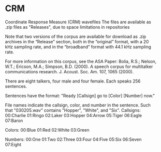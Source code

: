 # CRM
Coordinate Response Measure (CRM) wavefiles
The files are available as .zip files as "Releases", due to space limitations in repositories

Note that two versions of the corpus are available for download as .zip archives in the “Release” section, both in the “original” format, with a 20 kHz sampling rate, and in the “broadband” format with 44.1 kHz sampling rate.

For more information on this corpus, see the ASA Paper:
Bolia, R.S.; Nelson, W.T.; Ericson, M.A.; Simpson, B.D. (2000).  A speech corpus for multitalker communications research.  J. Acoust. Soc. Am. 107, 1065 (2000).

There are eight talkers, four male and four female. Each speaks 256 sentences.

Sentences have the format:
  "Ready [Callsign] go to [Color] [Number] now."
  
File names indicate the callsign, color, and number in the sentence.
  Such that "030205.wav" contains "Hopper", "White", and "Six".
Callsigns: 
  00:Charlie
  01:Ringo
  02:Laker
  03:Hopper
  04:Arrow
  05:Tiger
  06:Eagle
  07:Baron

Colors:
  00:Blue
  01:Red
  02:White
  03:Green

Numbers:
  00:One
  01:Two
  02:Three
  03:Four
  04:Five
  05:Six
  06:Seven
  07:Eight

